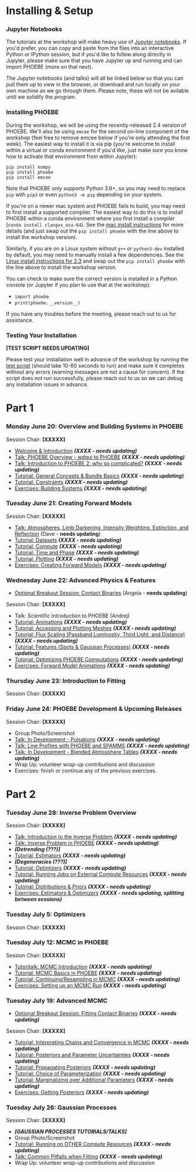 
# Installing & Setup

### Jupyter Notebooks

The tutorials at the workshop will make heavy use of [Jupyter notebooks](https://jupyter.org/install).  If you'd prefer, you can copy and paste from the files into an interactive Python or IPython session, but if you'd like to follow along directly in Jupyter, please make sure that you have Jupyter up and running and can import PHOEBE (more on that next).

The Jupyter notebooks (and talks) will all be linked below so that you can pull them up to view in the browser, or download and run locally on your own machine as we go through them. Please note, these will not be avilable until we solidify the program.

### Installing PHOEBE

During the workshop, we will be using the recently-released 2.4 version of PHOEBE.  We'll also be using `emcee` for the second on-line component of the workshop (feel free to remove emcee below if you're only attending the first week).  The easiest way to install it is via pip (you're welcome to install within a virtual or conda environment if you'd like, just make sure you know how to activate that environment from within Jupyter):

```
pip install numpy
pip install phoebe
pip install emcee
```

Note that PHOEBE only supports Python 3.6+, so you may need to replace `pip` with `pip3` or even `python3 -m pip` depending on your system.

If you're on a newer mac system and PHOEBE fails to build, you may need to first install a supported compiler.  The easiest way to do this is to install PHOEBE within a conda environment where you first install a compiler (`conda install clangxx_osx-64`).  See the [mac install instructions](http://phoebe-project.org/install/latest/mac/auto) for more details (and just swap out the `pip install phoebe` with the line above to install the workshop version).

Similarly, if you are on a Linux system without `g++` or `python3-dev` installed by default, you may need to manually install a few dependencies.  See the [Linux install instructions for 2.3](http://phoebe-project.org/install/latest/linux/auto) and swap out the `pip install phoebe` with the line above to install the workshop version.

You can check to make sure the correct version is installed in a Python console (or Jupyter if you plan to use that at the workshop):

* `import phoebe`
* `print(phoebe.__version__)`

If you have any troubles before the meeting, please reach out to us for assistance.


### Testing Your Installation

**[TEST SCRIPT NEEDS UPDATING]**

Please test your installation well in advance of the workshop by running the [test script](https://raw.githubusercontent.com/phoebe-project/phoebe2-workshop/2022june/test_install.py) (should take 10-60 seconds to run) and make sure it completes without any errors (warning messages are not a cause for concern).  If the script does not run successfully, please reach out to us so we can debug any installation issues in advance.

# Part 1

### Monday June 20: Overview and Building Systems in PHOEBE

Session Chair: **[XXXXX]**

* [Welcome & Introduction](https://docs.google.com/presentation/d/e/2PACX-1vRMXSVmy3BlJDXqQnmC_PPvuO-kQ1-NAPWEz-gk5laHL0w7kSC75EcXInDY6ZHMPsTJopfPCAfX5z-g/pub?start=false&loop=false&delayms=3000) ***(XXXX - needs updating)***
* [Talk: PHOEBE Overview - wdgui to PHOEBE](https://docs.google.com/presentation/d/e/2PACX-1vTcg5sbS9wdqg5b5g1fwe_VoyMG1THPX6mQx4VDbvZOUfKMS6FAd8pYcBl0HeyN5prpDzi54nNZfVB7/pub?start=false&loop=false&delayms=3000) ***(XXXX - needs updating)***
* [Talk: Introduction to PHOEBE 2: why so complicated?](https://docs.google.com/presentation/d/e/2PACX-1vQJKn6aqRFU6eJ34TZRJqllb7fOm6f-vaiBnXMkdaqV2MNGtjCSLM_iVDEP49naPiWH36yjbq1ugbLj/pub?start=false&loop=false&delayms=3000) ***(XXXX - needs updating)***
* [Tutorial: General Concepts & Bundle Basics](./Tutorial_01_bundle_basics.ipynb) ***(XXXX - needs updating)***
* [Tutorial: Constraints](./Tutorial_02_constraints.ipynb) ***(XXXX - needs updating)***
* [Exercises: Building Systems](./Exercises_01_building_systems.ipynb) ***(XXXX - needs updating)***


### Tuesday June 21: Creating Forward Models

Session Chair: **[XXXXX]**

* [Talk: Atmospheres, Limb Darkening, Intensity Weighting, Extinction, and Reflection](https://docs.google.com/presentation/d/e/2PACX-1vTX__cTcowjUGuJ18jYY85tWX9VjjYEu7ISEkLgMMFKSFUNNFPHRreGW_LaUjSsQF62-M5od-J37LAu/pub?start=false&loop=false&delayms=3000) (Dave - **needs updating**)
* [Tutorial: Datasets](./Tutorial_03_datasets.ipynb) ***(XXXX - needs updating)***
* [Tutorial: Compute](./Tutorial_04_compute.ipynb) ***(XXXX - needs updating)***
* [Tutorial: Time and Phase](./Tutorial_04b_time_and_phase.ipynb) ***(XXXX - needs updating)***
* [Tutorial: Plotting](./Tutorial_05_plotting.ipynb) ***(XXXX - needs updating)***
* [Exercises: Creating Forward Models](./Exercises_02_forward_models.ipynb) ***(XXXX - needs updating)***


### Wednesday June 22: Advanced Physics & Features

* [Optional Breakout Session: Contact Binaries](./Tutorial_Semidetached_Contact.ipynb) (Angela - **needs updating**)

Session Chair: **[XXXXX]**

* Talk: Scientific Introduction to PHOEBE (Andrej)
* [Tutorial: Animations](./Tutorial_05b_animations.ipynb) ***(XXXX - needs updating)***
* [Tutorial: Accessing and Plotting Meshes](./Tutorial_05c_meshes.ipynb) ***(XXXX - needs updating)***
* [Tutorial: Flux Scaling (Passband Luminosity, Third Light, and Distance)](./Tutorial_pblum_l3_distance.ipynb) ***(XXXX - needs updating)***
* [Tutorial: Features (Spots & Gaussian Processes)](./Tutorial_06_features.ipynb) ***(XXXX - needs updating)***
* [Tutorial: Optimizing PHOEBE Computations](./Tutorial_optimizing_computations.ipynb) ***(XXXX - needs updating)***
* [Exercises: Forward Model Animations](./Exercises_03_animations.ipynb) ***(XXXX - needs updating)***



### Thursday June 23: Introduction to Fitting

Session Chair: **[XXXXX]**

### Friday June 24: PHOEBE Development & Upcoming Releases

Session Chair: **[XXXXX]**

* Group Photo/Screenshot
* [Talk: In Development - Pulsations](https://docs.google.com/presentation/d/e/2PACX-1vTY9f-XjDgw5knxFRDKpwNzNp8OMFMsH0nC9zYN1_TBxndnFuRSoKejpuDK34JJ_b0wrkfTlu5hy1Ki/pub?start=false&loop=false&delayms=3000) ***(XXXX - needs updating)***
* [Talk: Line Profiles with PHOEBE and SPAMMS](https://docs.google.com/presentation/d/e/2PACX-1vRT4EwgIf7ocn8JJFyULGhaVJvi7c4zZT36ttaXJ8qN4krQ7uaX1QMUmlTpMcyBo_GhNRIVjlzHmAIM/pub?start=false&loop=false&delayms=3000) ***(XXXX - needs updating)***
* [Talk: In Development - Blended Atmosphere Tables](https://docs.google.com/presentation/d/e/2PACX-1vStqWOOdGpaQcGbvKVU3uwPxfc70Dr1K_w3dHSas7dv3s48ZeBkWI4gjd0pqffJDc5Gjk9Z1CrCojY2/pub?start=false&loop=false&delayms=3000) ***(XXXX - needs updating)***
* Wrap Up: volunteer wrap-up contributions and discussion
* Exercises: finish or continue any of the previous exercises.

# Part 2

### Tuesday June 28: Inverse Problem Overview 

Session Chair: **[XXXXX]**

* [Talk: Introduction to the Inverse Problem](https://docs.google.com/presentation/d/e/2PACX-1vR-fRxNcn5PEMQ6Rvq5dEHALVIDs62OqGDDaWr2liCNMrtcP-h6u4WztVxUhGoGvKQTh9DXyN9xXLYh/pub?start=false&loop=false&delayms=3000) ***(XXXX - needs updating)***
* [Talk: Inverse Problem in PHOEBE](https://docs.google.com/presentation/d/e/2PACX-1vT_GwcoD_0Tz-5V1dEolYYFCMp2qxrfKqfySOCI9QU3rpMuR7ANGY_rDiLRZbXnrvTN57x6qndroC0Z/pub?start=false&loop=false&delayms=3000) ***(XXXX - needs updating)***
* ***[Detrending (???)]***
* [Tutorial: Estimators](./Tutorial_08a_estimators.ipynb) ***(XXXX - needs updating)***
* ***[Degeneracies (???)]***
* [Tutorial: Optimizers](./Tutorial_08b_optimizers.ipynb) ***(XXXX - needs updating)***
* [Tutorial: Running Jobs on External Compute Resources](./Tutorial_09_server.ipynb) ***(XXXX - needs updating)***
* [Tutorial: Distributions & Priors](./Tutorial_07_distributions.ipynb) ***(XXXX - needs updating)***
* [Exercises: Estimators & Optimizers](./Exercises_05_estimators_optimizers.ipynb) ***(XXXX - needs updating, splitting between sessions)***

### Tuesday July 5: Optimizers

Session Chair: **[XXXXX]**



### Tuesday July 12: MCMC in PHOEBE

Session Chair: **[XXXXX]**

* [Tutoritalk: MCMC Introduction](./mcmc_generic.ipynb) ***(XXXX - needs updating)***
* [Tutorial: MCMC Basics in PHOEBE](./Tutorial_10_mcmc.ipynb) ***(XXXX - needs updating)***
* [Tutorial: Continuing/Resampling in MCMC](./Tutorial_11_mcmc_continued.ipynb) ***(XXXX - needs updating)***
* [Exercises: Setting up an MCMC Run](./Exercises_06_mcmc.ipynb) ***(XXXX - needs updating)***

### Tuesday July 19: Advanced MCMC

* [Optional Breakout Session: Fitting Contact Binaries](https://docs.google.com/presentation/d/e/2PACX-1vRrcYeotz37WyqXCmBQqwqH7dkHBUi-D6SMvAiZketoqlkGCmZ7vWhPgD46dx_pl_SCs3nPrNB4bOgV/pub?start=false&loop=false&delayms=3000) ***(XXXX - needs updating)***

Session Chair: **[XXXXX]**


* [Tutorial: Interpreting Chains and Convergence in MCMC](./Tutorial_12_convergence.ipynb) ***(XXXX - needs updating)***
* [Tutorial: Posteriors and Parameter Uncertainties](./Tutorial_13_posteriors.ipynb) ***(XXXX - needs updating)***
* [Tutorial: Propagating Posteriors](./Tutorial_posterior_propagation.ipynb) ***(XXXX - needs updating)***
* [Tutorial: Choice of Parameterization](./Tutorial_parametrization.ipynb) ***(XXXX - needs updating)***
* [Tutorial: Marginalizing over Additional Parameters](./Tutorial_marginalization.ipynb) ***(XXXX - needs updating)***
* [Exercises: Getting Posteriors](./Exercises_07_posteriors.ipynb) ***(XXXX - needs updating)***


### Tuesday July 26: Gaussian Processes

Session Chair: **[XXXXX]**

* ***[GAUSSIAN PROCESSES TUTORIALS/TALKS]***
* Group Photo/Screenshot
* [Tutorial: Running on OTHER Compute Resources](./Tutorial_server_other.ipynb) ***(XXXX - needs updating)***
* [Talk: Common Pitfalls when Fitting](https://docs.google.com/presentation/d/e/2PACX-1vTI2tTM7K307S8KRn_agtd_4IoXfwgA2_e4yfH47UzlwEdn0sl59tKSibZxHlfgbF43KPfWCgxgA1Fx/pub?start=false&loop=false&delayms=3000) ***(XXXX - needs updating)***
* Wrap Up: volunteer wrap-up contributions and discussion
